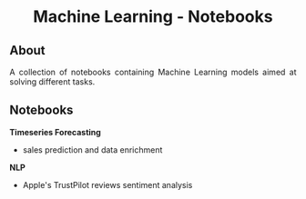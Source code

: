 <h1 align="center">Machine Learning - Notebooks</h1>

<div align="justify">

## About

A collection of notebooks containing Machine Learning models aimed at solving different tasks.

## Notebooks

**Timeseries Forecasting**

- sales prediction and data enrichment
  
**NLP**

- Apple's TrustPilot reviews sentiment analysis 

</div>

